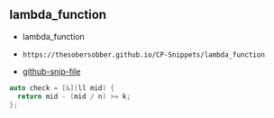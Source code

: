
## lambda_function

- lambda_function
- ```
  https://thesobersobber.github.io/CP-Snippets/lambda_function
  ```
- [github-snip-file](https://github.com/theSoberSobber/CP-Snippets/blob/main/snippets.json#L842)

```cpp
auto check = [&](ll mid) {
  return mid - (mid / n) >= k;
};
```
